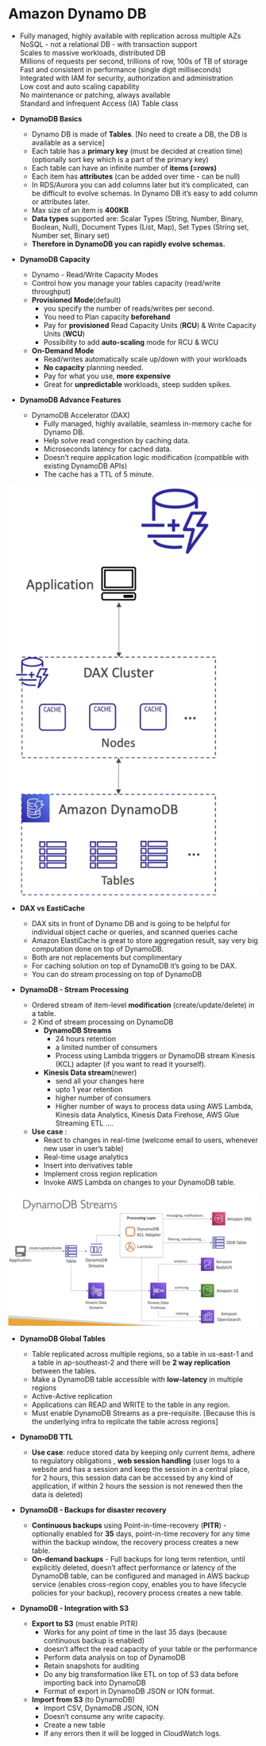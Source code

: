 # Amazon Dynamo DB
<p>

- Fully managed, highly available with replication across multiple AZs  
  NoSQL - not a relational DB - with transaction support  
  Scales to massive workloads, distributed DB  
  Millions of requests per second, trillions of row, 100s of TB of storage  
  Fast and consistent in performance (single digit milliseconds)  
  Integrated with IAM for security, authorization and administration  
  Low cost and auto scaling capability  
  No maintenance or patching, always available  
  Standard and Infrequent Access (IA) Table class  

- **DynamoDB Basics**
    - Dynamo DB is made of **Tables**. [No need to create a DB, the DB is available as a service]  
    - Each table has a **primary key** (must be decided at creation time)(optionally sort key which is a part of the primary key)  
	- Each table can have an infinite number of **items (=rows)**
	- Each item has **attributes** (can be added over time - can be null)
	- In RDS/Aurora you can add columns later but it’s complicated, can be difficult to evolve schemas. In Dynamo DB it’s easy to add column or attributes later.
	- Max size of an item is **400KB**
	- **Data types** supported are: Scalar Types (String, Number, Binary, Boolean, Null), Document Types (List, Map), Set Types (String set, Number set, Binary set)
	- **Therefore in DynamoDB you can rapidly evolve schemas.**

- **DynamoDB Capacity**
	- Dynamo - Read/Write Capacity Modes
	- Control how you manage your tables capacity (read/write throughput)
	- **Provisioned Mode**(default) 
        - you specify the number of reads/writes per second.
		- You need to Plan capacity **beforehand**
		- Pay for **provisioned** Read Capacity Units (**RCU**) & Write Capacity Units (**WCU**)
		- Possibility to add **auto-scaling** mode for RCU & WCU
	- **On-Demand Mode** 
        - Read/writes automatically scale up/down with your workloads
		- **No capacity** planning needed.
		- Pay for what you use, **more expensive**
		- Great for **unpredictable** workloads, steep sudden spikes.

- **DynamoDB Advance Features**
	- DynamoDB Accelerator (DAX)
        - Fully managed, highly available, seamless in-memory cache for Dynamo DB.
		- Help solve read congestion by caching data. 
		- Microseconds latency for cached data.
		- Doesn’t require application logic modification (compatible with existing DynamoDB APIs)
		- The cache has a TTL of 5 minute.

![Alt text](Application.png)

- **DAX vs EastiCache**  
	- DAX sits in front of Dynamo DB and is going to be helpful for individual object cache or queries, and scanned queries cache   
	- Amazon ElastiCache is great to store aggregation result, say very big computation done on top of DynamoDB.  
	- Both are not replacements but complimentary   
	- For caching solution on top of DynamoDB it’s going to be DAX.  
	- You can do stream processing on top of DynamoDB  
  	
- **DynamoDB - Stream Processing**  
	- Ordered stream of item-level **modification** (create/update/delete) in a table.   
	- 2 Kind of stream processing on DynamoDB   
		- **DynamoDB Streams**   
			- 24 hours retention   
			- a limited number of consumers   
			- Process using Lambda triggers or DynamoDB stream Kinesis (KCL) adapter (if you want to read it yourself).  
		- **Kinesis Data stream**(newer)  
			- send all your changes here   
			- upto 1 year retention   
			- higher number of consumers   
			- Higher number of ways to process data using AWS Lambda, Kinesis data Analytics, Kinesis Data Firehose, AWS Glue Streaming ETL ….  
	- **Use case** : 	
        - React to changes in real-time (welcome email to users, whenever new user in user’s table)  
		- Real-time usage analytics  
		- Insert into derivatives table  
		- Implement cross region replication  
		- Invoke AWS Lambda on changes to your DynamoDB table.  

![Alt text](<DynamoDB Streams.png>)

- **DynamoDB Global Tables**
	- Table replicated across multiple regions, so a table in us-east-1 and a table in ap-southeast-2 and there will be **2 way replication** between the tables.
	- Make a DynamoDB table accessible with **low-latency** in multiple regions 
	- Active-Active replication
	- Applications can READ and WRITE to the table in any region.
	- Must enable DynamoDB Streams as a pre-requisite. [Because this is the underlying infra to replicate the table across regions]

- **DynamoDB TTL**
	- **Use case**: reduce stored data by keeping only current items, adhere to regulatory obligations , **web session handling** (user logs to a website and has a session and keep the session in a central place, for 2 hours, this session data can be accessed by any kind of application, if within 2 hours the session is not renewed then the data is deleted) 


- **DynamoDB - Backups for disaster recovery**
	- **Continuous backups** using Point-in-time-recovery (**PITR**) - optionally enabled for **35** days, point-in-time recovery for any time within the backup window, the recovery process creates a new table.
	- **On-demand backups** - Full backups for long term retention, until explicitly deleted, doesn’t affect performance or latency of the DynamoDB table, can be configured and managed in AWS backup service (enables cross-region copy, enables you to have lifecycle policies for your backup), recovery process creates a new table.


- **DynamoDB - Integration with S3**
	- **Export to S3** (must enable PITR)
		- Works for any point of time in the last 35 days (because continuous backup is enabled)
		- doesn’t affect the read capacity of your table or the performance
		- Perform data analysis on top of DynamoDB
		- Retain snapshots for auditing
		- Do any big transformation like ETL on top of S3 data before importing back into DynamoDB
		- Format of export in DynamoDB JSON or ION format.
	- **Import from S3** (to DynamoDB)
		- Import CSV, DynamoDB JSON, ION
		- Doesn’t consume any write capacity.
		- Create a new table
		- If any errors then it will be logged in CloudWatch logs.

</p>
